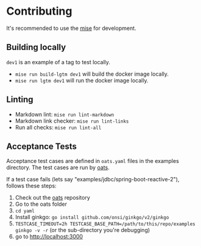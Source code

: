# Contributing

It's recommended to use the [mise](https://mise.jdx.dev/) for development.

## Building locally

`dev1` is an example of a tag to test locally.

- `mise run build-lgtm dev1` will build the docker image locally.
- `mise run lgtm dev1` will run the docker image locally.

## Linting

- Markdown lint: `mise run lint-markdown`
- Markdown link checker: `mise run lint-links`
- Run all checks: `mise run lint-all`

## Acceptance Tests

Acceptance test cases are defined in `oats.yaml` files in the examples directory. The test cases are run by [oats].

If a test case fails (lets say "examples/jdbc/spring-boot-reactive-2"), follows these steps:

1. Check out the [oats] repository
2. Go to the oats folder
3. `cd yaml`
4. Install ginkgo: `go install github.com/onsi/ginkgo/v2/ginkgo`
5. `TESTCASE_TIMEOUT=2h TESTCASE_BASE_PATH=/path/to/this/repo/examples ginkgo -v -r` (or the sub-directory you're debugging)
6. go to <http://localhost:3000>

[oats]: https://github.com/grafana/oats
